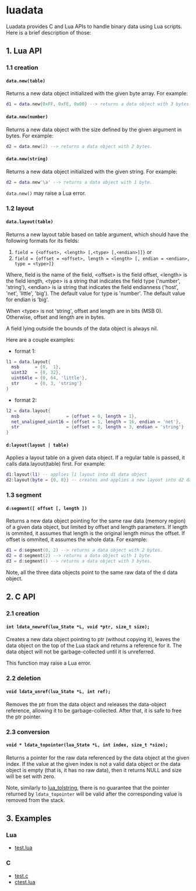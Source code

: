 luadata
=======

Luadata provides C and Lua APIs to handle binary data using Lua scripts. Here is a brief description of those:

## 1. Lua API

### 1.1 creation

#### ```data.new(table)```

Returns a new data object initialized with the given byte array. For example:
```Lua
d1 = data.new{0xFF, 0xFE, 0x00} --> returns a data object with 3 bytes.
```

#### ```data.new(number)```

Returns a new data object with the size defined by the given argument in bytes. For example:
```Lua
d2 = data.new(2) --> returns a data object with 2 bytes.
```

#### ```data.new(string)```

Returns a new data object initialized with the given string. For example:
```Lua
d2 = data.new'\a' --> returns a data object with 1 byte.
```

`data.new()` may raise a Lua error.

### 1.2 layout

#### ```data.layout(table)```

Returns a new layout table based on table argument, which should have the following formats for its fields:

1. ```field = {<offset>, <length> [,<type> [,<endian>]]}``` or
2. ```field = {offset = <offset>, length = <length> [, endian = <endian>, type = <type>]}```

Where, field is the name of the field, \<offset\> is the field offset, \<length\> is the field length,
\<type\> is a string that indicates the field type ('number', 'string'),
\<endian\> is ia string that indicates the field endianness ('host', 'net', 'little', 'big').
The default value for type is 'number'.
The default value for endian is 'big'.

When \<type\> is not 'string', offset and length are in bits (MSB 0). Otherwise, offset and length are in bytes.

A field lying outside the bounds of the data object is always nil.

Here are a couple examples:

* format 1:

```Lua
l1 = data.layout{
  msb      = {0,  1},
  uint32   = {0, 32},
  uint64le = {0, 64, 'little'},
  str      = {0, 3, 'string'}
}

```

* format 2:

```Lua
l2 = data.layout{
  msb                  = {offset = 0, length = 1},
  net_unaligned_uint16 = {offset = 1, length = 16, endian = 'net'},
  str                  = {offset = 0, length = 3, endian = 'string'}
}
```

#### ```d:layout(layout | table)```

Applies a layout table on a given data object. If a regular table is passed, it calls data.layout(table) first. For example:

```Lua
d1:layout(l1) -- applies l1 layout into d1 data object
d2:layout{byte = {0, 8}} -- creates and applies a new layout into d2 data object
```

### 1.3 segment

#### ```d:segment([ offset [, length ])```

Returns a new data object pointing for the same raw data (memory region) of a given data object, but limited by offset and length parameters. If length is ommited, it assumes that length is the original length minus the offset. If offset is ommited, it assumes the whole data. For example:
```Lua
d1 = d:segment(0, 2) --> returns a data object with 2 bytes.
d2 = d:segment(2) --> returns a data object with 1 byte.
d3 = d:segment() --> returns a data object with 3 bytes.
```

Note, all the three data objects point to the same raw data of the d data object.

## 2. C API

### 2.1 creation

#### ```int ldata_newref(lua_State *L, void *ptr, size_t size);```

Creates a new data object pointing to ptr (without copying it), leaves the data object on the top of the Lua stack and returns a reference
for it. The data object will not be garbage-collected until it is unreferred.

This function may raise a Lua error.

### 2.2 deletion

#### ```void ldata_unref(lua_State *L, int ref);```

Removes the ptr from the data object and releases the data-object reference, allowing it to be garbage-collected. After that, it is safe
to free the ptr pointer.

### 2.3 conversion

#### ```void * ldata_topointer(lua_State *L, int index, size_t *size);```

Returns a pointer for the raw data referenced by the data object at the given index.
If the value at the  given index is not a valid data object or the data object is empty (that is, it has no raw data),
then it returns NULL and size will be set with zero.

Note, similarly to [lua_tolstring](http://www.lua.org/manual/5.1/manual.html#lua_tolstring),
there is no guarantee that the pointer returned by ```ldata_topointer``` will be valid after the corresponding value is removed from the stack.


## 3. Examples

### Lua
* [test.lua](https://github.com/lneto/luadata/blob/master/test.lua)

### C
* [test.c](https://github.com/lneto/luadata/blob/master/test.c)
* [ctest.lua](https://github.com/lneto/luadata/blob/master/ctest.lua)
